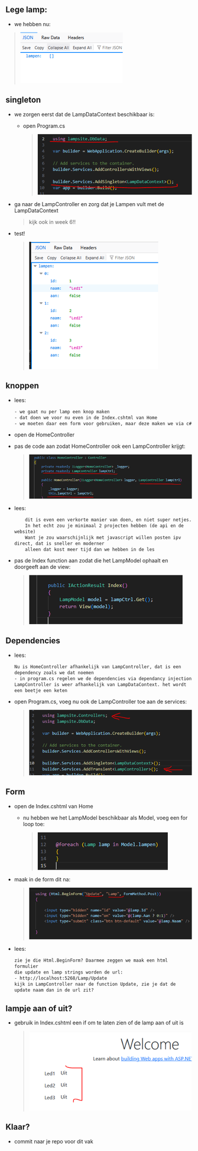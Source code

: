 
## Lege lamp:

- we hebben nu:
 > ![](img/legelamp.PNG)


## singleton

- we zorgen eerst dat de LampDataContext beschikbaar is:
    - open Program.cs
        > ![](img/program.PNG)
    
- ga naar de LampController en zorg dat je Lampen vult met de LampDataContext
    > kijk ook in week 6!!

- test!
    > ![](img/lamparray.PNG)

## knoppen

- lees:
    ```
    - we gaat nu per lamp een knop maken
    - dat doen we voor nu even in de Index.cshtml van Home
    - we moeten daar een form voor gebruiken, maar deze maken we via c#
    ```

- open de HomeController
 - pas de code aan zodat HomeController ook een LampController krijgt:
    > ![](img/lampinhome.PNG)

- lees:
    ```
        dit is even een verkorte manier van doen, en niet super netjes. 
        In het echt zou je minimaal 2 projecten hebben (de api en de website)
        Want je zou waarschijnlijk met javascript willen posten ipv direct, dat is sneller en moderner
        alleen dat kost meer tijd dan we hebben in de les
    ```
- pas de Index function aan zodat die het LampModel ophaalt en doorgeeft aan de view:
    > ![](img/indexget.PNG)

## Dependencies

- lees:
    ```
    Nu is HomeController afhankelijk van LampController, dat is een dependency zoals we dat noemen
    - in program.cs regelen we de dependencies via dependancy injection
    LampController is weer afhankelijk van LampDataContext. het wordt een beetje een keten
    ```

- open Program.cs, voeg nu ook de LampController toe aan de services:
    > ![](img/ctrlprogram.PNG)

## Form
- open de Index.cshtml van Home
    - nu hebben we het LampModel beschikbaar als Model, voeg een for loop toe:
        > ![](img/formodel.PNG)
- maak in de form dit na:
    > ![](img/formperlamp.PNG)

- lees:
    ```
    zie je die Html.BeginForm? Daarmee zeggen we maak een html formulier
    die update en lamp strings worden de url:
    - http://localhost:5268/Lamp/Update
    kijk in LampController naar de function Update, zie je dat de update naam dan in de url zit?
    ```

## lampje aan of uit?

- gebruik in Index.cshtml een if om te laten zien of de lamp aan of uit is
    > ![](img/aanuit.PNG)



## Klaar?

- commit naar je repo voor dit vak